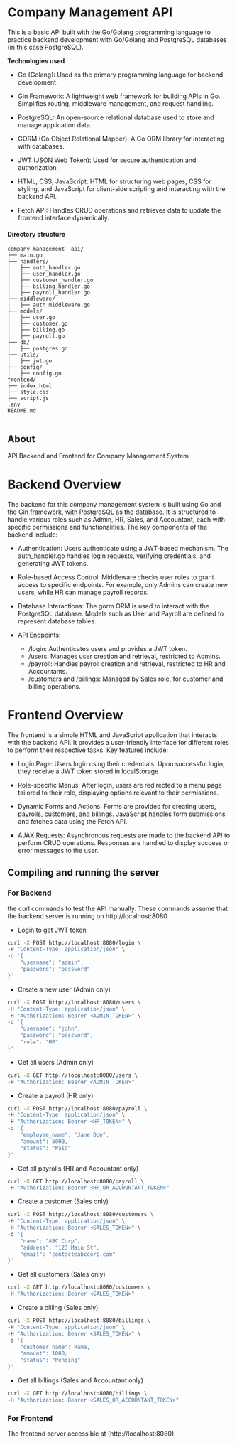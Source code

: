 # Company Management API


This is a basic API built with the Go/Golang programming language to practice backend development with Go/Golang and  PostgreSQL databases (in this case PostgreSQL).


**Technologies used**

- Go (Golang): Used as the primary programming language for backend development.
- Gin Framework: A lightweight web framework for building APIs in Go. Simplifies routing, middleware management, and request handling.

- PostgreSQL: An open-source relational database used to store and manage application data.
- GORM (Go Object Relational Mapper): A Go ORM library for interacting with databases.
- JWT (JSON Web Token): Used for secure authentication and authorization.
- HTML, CSS, JavaScript: HTML for structuring web pages, CSS for styling, and JavaScript for client-side scripting and interacting with the backend API.

- Fetch API: Handles CRUD operations and retrieves data to update the frontend interface dynamically.


#### Directory structure

```
company-management- api/
├── main.go
├── handlers/
│   ├── auth_handler.go
│   ├── user_handler.go
│   ├── customer_handler.go
│   ├── billing_handler.go
│   ├── payroll_handler.go
├── middleware/
│   ├── auth_middleware.go
├── models/
│   ├── user.go
│   ├── customer.go
│   ├── billing.go
│   ├── payroll.go
├── db/
│   ├── postgres.go
├── utils/
│   ├── jwt.go
├── config/
│   ├── config.go
frontend/
├── index.html
├── style.css
├── script.js
.env
README.md


```

## About 

API Backend and Frontend for Company Management System

# Backend Overview

The backend for this company management system is built using Go and the Gin framework, with PostgreSQL as the database. It is structured to handle various roles such as Admin, HR, Sales, and Accountant, each with specific permissions and functionalities. The key components of the backend include:

- Authentication: Users authenticate using a JWT-based mechanism. The auth_handler.go handles login requests, verifying credentials, and generating JWT tokens.

- Role-based Access Control: Middleware checks user roles to grant access to specific endpoints. For example, only Admins can create new users, while HR can manage payroll records.

- Database Interactions: The gorm ORM is used to interact with the PostgreSQL database. Models such as User and Payroll are defined to represent database tables.

- API Endpoints:

    - /login: Authenticates users and provides a JWT token.
    - /users: Manages user creation and retrieval, restricted to Admins.
    - /payroll: Handles payroll creation and retrieval, restricted to HR and Accountants.
    - /customers and /billings: Managed by Sales role, for customer and billing operations.


# Frontend Overview

The frontend is a simple HTML and JavaScript application that interacts with the backend API. It provides a user-friendly interface for different roles to perform their respective tasks. Key features include:

- Login Page: Users login using their credentials. Upon successful login, they receive a JWT token stored in localStorage

- Role-specific Menus: After login, users are redirected to a menu page tailored to their role, displaying options relevant to their permissions.

- Dynamic Forms and Actions: Forms are provided for creating users, payrolls, customers, and billings. JavaScript handles form submissions and fetches data using the Fetch API.

- AJAX Requests: Asynchronous requests are made to the backend API to perform CRUD operations. Responses are handled to display success or error messages to the user.



## Compiling and running the server

### For Backend

the curl commands to test the API manually. These commands assume that the backend server is running on http://localhost:8080.

- Login to get JWT token

```bash
curl -X POST http://localhost:8080/login \
-H "Content-Type: application/json" \
-d '{
    "username": "admin",
    "password": "password"
}'

```

- Create a new user (Admin only)

```bash
curl -X POST http://localhost:8080/users \
-H "Content-Type: application/json" \
-H "Authorization: Bearer <ADMIN_TOKEN>" \
-d '{
    "username": "john",
    "password": "password",
    "role": "HR"
}'

```

- Get all users (Admin only)

```bash
curl -X GET http://localhost:8080/users \
-H "Authorization: Bearer <ADMIN_TOKEN>"

```

- Create a payroll (HR only)

```bash
curl -X POST http://localhost:8080/payroll \
-H "Content-Type: application/json" \
-H "Authorization: Bearer <HR_TOKEN>" \
-d '{
    "employee_name": "Jane Doe",
    "amount": 5000,
    "status": "Paid"
}'

```

- Get all payrolls (HR and Accountant only)

```bash
curl -X GET http://localhost:8080/payroll \
-H "Authorization: Bearer <HR_OR_ACCOUNTANT_TOKEN>"

```

- Create a customer (Sales only)

```bash
curl -X POST http://localhost:8080/customers \
-H "Content-Type: application/json" \
-H "Authorization: Bearer <SALES_TOKEN>" \
-d '{
    "name": "ABC Corp",
    "address": "123 Main St",
    "email": "contact@abccorp.com"
}'

```

- Get all customers (Sales only)

```bash
curl -X GET http://localhost:8080/customers \
-H "Authorization: Bearer <SALES_TOKEN>"

```

- Create a billing (Sales only)

```bash
curl -X POST http://localhost:8080/billings \
-H "Content-Type: application/json" \
-H "Authorization: Bearer <SALES_TOKEN>" \
-d '{
    "customer_name": Rama,
    "amount": 1000,
    "status": "Pending"
}'

```

- Get all billings (Sales and Accountant only)

```bash
curl -X GET http://localhost:8080/billings \
-H "Authorization: Bearer <SALES_OR_ACCOUNTANT_TOKEN>"

```


### For Frontend

The frontend server accessible at (http://localhost:8080)

